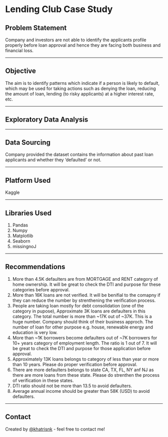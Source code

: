 # Lending Club Case Study

## Problem Statement

Company and investors are not able to identify the applicants profile properly before loan approval and hence they are facing both business and financial loss.

---

## Objective

The aim is to identify patterns which indicate if a person is likely to default, which may be used for taking actions such as denying the loan, reducing the amount of loan, lending (to risky applicants) at a higher interest rate, etc.

---

## Exploratory Data Analysis

---

## Data Sourcing

Company provided the dataset contains the information about past loan applicants and whether they ‘defaulted’ or not.

---

## Platform Used

Kaggle

---

## Libraries Used

1. Pandas
2. Numpy
3. Matplotlib
4. Seaborn
5. missingnoJ

---

## Recommendations

1. More than 4.5K defaulters are from MORTGAGE and RENT category of home ownership. It will be great to check the DTI and purpose for these categories before approval.
2. More than 16K loans are not verified. It will be benifial to the comapny if they can reduce the number by strenthening the verification process.
3. People are taking loan mostly for debt consolidation (one of the category in pupose), Approximate 3K loans are defaulters in this category. The total number is more than ~17K out of ~37K. This is a huge number. Company should think of their business approch. The number of loan for other purpose e.g. house, renewable energy and education is very low.
4. More than ~1K borrowers become defaulters out of ~7K borrowers for 10+ years category of employment length. The ratio is 1 out of 7. It will be great to check the DTI and purpose for those application before approval.
5. Approximately 13K loans belongs to category of less than year or more than 10 years. Please do proper verification before approval.
6. There are more defaulters belongs to state CA, TX, FL, NY anf NJ as there are more loans from these state. Please do strenthen the process of verification in these states.
7. DTI ratio should not be more than 13.5 to avoid defaulters.
8. Average annual income should be greater than 58K (USD) to avoid defaulters.

---

## Contact
Created by [@khatrisnk](https://github.com/khatrisnk) - feel free to contact me!